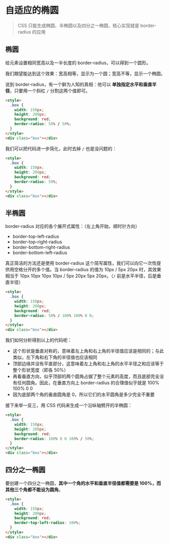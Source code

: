 # 自适应的椭圆

> CSS 只能生成椭圆、半椭圆以及四分之一椭圆，核心实现就是 border-radius 的应用

## 椭圆

给元素设置相同宽高以及一半长度的 border-radius，可以得到一个圆形。

我们期望能达到这个效果：宽高相等，显示为一个圆；宽高不等，显示一个椭圆。

说到 border-radius，有一个鲜为人知的真相：他可以 **单独指定水平和垂直半径**，只要用一个斜杠 `/` 分割这两个值即可。

```html
<style>
  .box {
    width: 150px;
    height: 200px;
    background: red;
    border-radius: 50% / 50%;
  }
</style>
<div class="box"></div>
```

我们可以把代码进一步简化，此时去掉 `/` 也是没问题的：

```html
<style>
  .box {
    width: 150px;
    height: 200px;
    background: red;
    border-radius: 50%;
  }
</style>
<div class="box"></div>
```

## 半椭圆

border-radius 对应的各个展开式属性：（左上角开始，顺时针方向）

- border-top-left-radius
- border-top-right-radius
- border-bottom-right-radius
- border-bottom-left-radius

真正简洁的方法还是使用 border-radius 这个简写属性，我们可以向它一次性提供用空格分开的多个值。当 border-radius 的值为 10px / 5px 20px 时，其效果相当于 10px 10px 10px 10px / 5px 20px 5px 20px。（`/` 前是水平半径，后是垂直半径）

```html
<style>
  .box {
    width: 150px;
    height: 200px;
    background: red;
    border-radius: 50% / 100% 100% 0 0;
  }
</style>
<div class="box"></div>
```

我们如何分析得到以上的代码呢：

- 这个形状是垂直对称的，意味着左上角和右上角的半径值应该是相同的；与此类似，左下角和右下角的半径值也应该相同
- 顶部边缘并没有平直部分，这意味着左上角和右上角的水平半径之和应该等于整个形状宽度（即各 50%）
- 再看垂直方向，似乎顶部的两个圆角占据了整个元素的高度，而且底部完全没有任何圆角。因此，在垂直方向上 border-radius 的合理值似乎就是 100% 100% 0 0
- 因为底部两个角的垂直圆角是 0，所以它们的水平圆角是多少完全不重要

接下来举一反三，用 CSS 代码来生成一个沿纵轴劈开的半椭圆：

```html
<style>
  .box {
    width: 150px;
    height: 200px;
    background: red;
    border-radius: 100% 0 0 100% / 50%;
  }
</style>
<div class="box"></div>
```

## 四分之一椭圆

要创建一个四分之一椭圆，**其中一个角的水平和垂直半径值都需要是 100%，而其他三个角都不能设为圆角**。

```html
<style>
  .box {
    width: 150px;
    height: 200px;
    background: red;
    border-top-left-radius: 100%;
  }
</style>
<div class="box"></div>
```